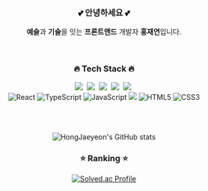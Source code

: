

<div align="center">
  
<h3>💕 안녕하세요 💕</h3>
  <p><strong>예술</strong>과 <strong>기술</strong>을 잇는 <strong>프론트앤드</strong> 개발자 <strong>홍재연</strong>입니다.</p>
<br/>

<h3>🔥 Tech Stack 🔥</h3>
  <p>
    <img src="https://img.shields.io/badge/Python-3766AB?style=flat-square&logo=Python&logoColor=white"/></a>&nbsp 
    <img src="https://img.shields.io/badge/Java-007396?style=flat-square&logo=Java&logoColor=white"/></a>&nbsp 
    <img src="https://img.shields.io/badge/C++-00599C?style=flat-square&logo=C%2B%2B&logoColor=white"/></a>&nbsp 
    <img src="https://img.shields.io/badge/SpringBoot-6DB33F?style=flat-square&logo=Spring&logoColor=white"/></a>&nbsp 
    <img src="https://img.shields.io/badge/Mysql-E6B91E?style=flat-square&logo=MySql&logoColor=white"/></a>&nbsp 
    <br/>
    <img src="https://img.shields.io/badge/React-61DAFB?style=for-the-badge&logo=React&logoColor=black" alt="React"/> 
    <img src="https://img.shields.io/badge/TypeScript-3178C6?style=for-the-badge&logo=TypeScript&logoColor=white" alt="TypeScript"/> 
    <img src="https://img.shields.io/badge/JavaScript-F7DF1E?style=for-the-badge&logo=JavaScript&logoColor=black" alt="JavaScript"/> 
    <img src="https://img.shields.io/badge/Tailwind CSS-06B6D4?style=for-the-badge&logo=Tailwind CSS&logoColor=white"/> 
    <img src="https://img.shields.io/badge/HTML5-E34F26?style=for-the-badge&logo=HTML5&logoColor=white" alt="HTML5"/>
    <img src="https://img.shields.io/badge/CSS3-1572B6?style=for-the-badge&logo=CSS3&logoColor=white" alt="CSS3"/>
  </p>
<br/>
<br/>

![HongJaeyeon's GitHub stats](https://github-readme-stats.vercel.app/api?username=HongJaeyeon&show_icons=true&theme=radical)   

<h3>⭐️ Ranking ⭐️</h3>

[![Solved.ac Profile](http://mazassumnida.wtf/api/v2/generate_badge?boj=ddrrff)](https://solved.ac/ddrrff/)


</div>
